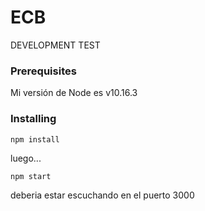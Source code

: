 # ECB

DEVELOPMENT TEST

### Prerequisites

Mi versión de Node es v10.16.3 

### Installing

```
npm install

```

luego...

```
npm start
```

deberia estar escuchando en el puerto 3000





